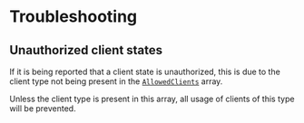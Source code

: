# Troubleshooting

## Unauthorized client states

If it is being reported that a client state is unauthorized, this is due to the client type not being present
in the [`AllowedClients`](https://github.com/cosmos/ibc-go/blob/v6.0.0/modules/core/02-client/types/client.pb.go#L345) array.

Unless the client type is present in this array, all usage of clients of this type will be prevented.
